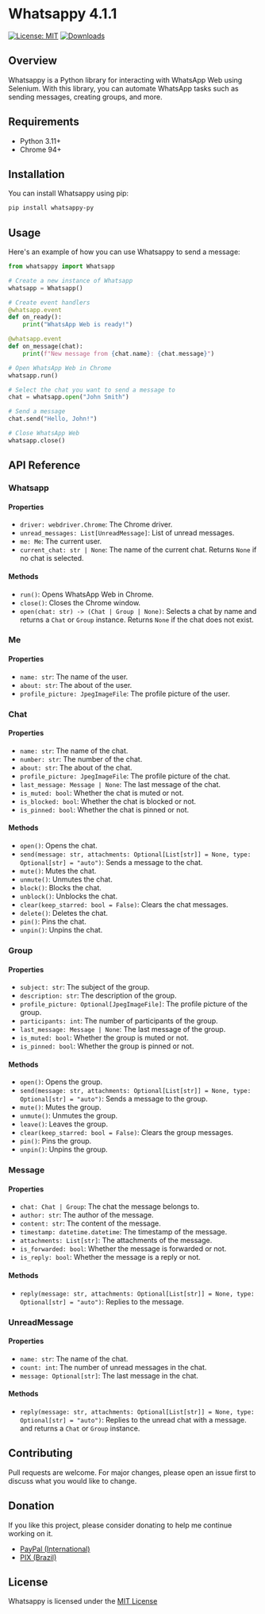 # Whatsappy 4.1.1

[![License: MIT](https://img.shields.io/badge/License-MIT-yellow.svg)](https://opensource.org/licenses/MIT)
[![Downloads](https://pepy.tech/badge/whatsappy-py)](https://pepy.tech/project/whatsappy-py)

## Overview

Whatsappy is a Python library for interacting with WhatsApp Web using Selenium. With this library, you can automate WhatsApp tasks such as sending messages, creating groups, and more.

## Requirements

- Python 3.11+
- Chrome 94+

## Installation

You can install Whatsappy using pip:

```bash
pip install whatsappy-py
```

## Usage

Here's an example of how you can use Whatsappy to send a message:

```python
from whatsappy import Whatsapp

# Create a new instance of Whatsapp
whatsapp = Whatsapp()

# Create event handlers
@whatsapp.event
def on_ready():
    print("WhatsApp Web is ready!")

@whatsapp.event
def on_message(chat):
    print(f"New message from {chat.name}: {chat.message}")

# Open WhatsApp Web in Chrome
whatsapp.run()

# Select the chat you want to send a message to
chat = whatsapp.open("John Smith")

# Send a message
chat.send("Hello, John!")

# Close WhatsApp Web
whatsapp.close()
```

## API Reference

### Whatsapp

#### Properties

- `driver: webdriver.Chrome`: The Chrome driver.
- `unread_messages: List[UnreadMessage]`: List of unread messages.
- `me: Me`: The current user.
- `current_chat: str | None`: The name of the current chat. Returns `None` if no chat is selected.

#### Methods

- `run()`: Opens WhatsApp Web in Chrome.
- `close()`: Closes the Chrome window.
- `open(chat: str) -> (Chat | Group | None)`: Selects a chat by name and returns a `Chat` or `Group` instance. Returns `None` if the chat does not exist.

### Me

#### Properties

- `name: str`: The name of the user.
- `about: str`: The about of the user.
- `profile_picture: JpegImageFile`: The profile picture of the user.

### Chat

#### Properties

- `name: str`: The name of the chat.
- `number: str`: The number of the chat.
- `about: str`: The about of the chat.
- `profile_picture: JpegImageFile`: The profile picture of the chat.
- `last_message: Message | None`: The last message of the chat.
- `is_muted: bool`: Whether the chat is muted or not.
- `is_blocked: bool`: Whether the chat is blocked or not.
- `is_pinned: bool`: Whether the chat is pinned or not.

#### Methods

- `open()`: Opens the chat.
- `send(message: str, attachments: Optional[List[str]] = None, type: Optional[str] = "auto")`: Sends a message to the chat.
- `mute()`: Mutes the chat.
- `unmute()`: Unmutes the chat.
- `block()`: Blocks the chat.
- `unblock()`: Unblocks the chat.
- `clear(keep_starred: bool = False)`: Clears the chat messages.
- `delete()`: Deletes the chat.
- `pin()`: Pins the chat.
- `unpin()`: Unpins the chat.

### Group

#### Properties

- `subject: str`: The subject of the group.
- `description: str`: The description of the group.
- `profile_picture: Optional[JpegImageFile]`: The profile picture of the group.
- `participants: int`: The number of participants of the group.
- `last_message: Message | None`: The last message of the group.
- `is_muted: bool`: Whether the group is muted or not.
- `is_pinned: bool`: Whether the group is pinned or not.

#### Methods

- `open()`: Opens the group.
- `send(message: str, attachments: Optional[List[str]] = None, type: Optional[str] = "auto")`: Sends a message to the group.
- `mute()`: Mutes the group.
- `unmute()`: Unmutes the group.
- `leave()`: Leaves the group.
- `clear(keep_starred: bool = False)`: Clears the group messages.
- `pin()`: Pins the group.
- `unpin()`: Unpins the group.

### Message

#### Properties

- `chat: Chat | Group`: The chat the message belongs to.
- `author: str`: The author of the message.
- `content: str`: The content of the message.
- `timestamp: datetime.datetime`: The timestamp of the message.
- `attachments: List[str]`: The attachments of the message.
- `is_forwarded: bool`: Whether the message is forwarded or not.
- `is_reply: bool`: Whether the message is a reply or not.

#### Methods

- `reply(message: str, attachments: Optional[List[str]] = None, type: Optional[str] = "auto")`: Replies to the message.

### UnreadMessage

#### Properties

- `name: str`: The name of the chat.
- `count: int`: The number of unread messages in the chat.
- `message: Optional[str]`: The last message in the chat.

#### Methods

- `reply(message: str, attachments: Optional[List[str]] = None, type: Optional[str] = "auto")`: Replies to the unread chat with a message. and returns a `Chat` or `Group` instance.

## Contributing

Pull requests are welcome. For major changes, please open an issue first to discuss what you would like to change.

## Donation

If you like this project, please consider donating to help me continue working on it.

- [PayPal (International)](https://www.paypal.com/donate/?hosted_button_id=P82US5REC5MMJ)
- [PIX (Brazil)](https://nubank.com.br/pagar/13iqcv/w1aDdPIlnZ)

## License

Whatsappy is licensed under the [MIT License](LICENSE)
